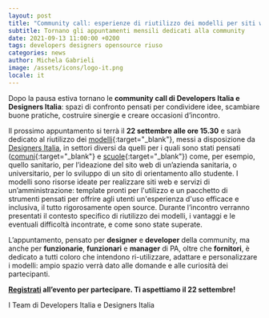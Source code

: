 ```yaml
---
layout: post
title: "Community call: esperienze di riutilizzo dei modelli per siti web pubblici"
subtitle: Tornano gli appuntamenti mensili dedicati alla community
date: 2021-09-13 11:00:00 +0200
tags: developers designers opensource riuso
categories: news
author: Michela Gabrieli
image: /assets/icons/logo-it.png
locale: it
---
```


Dopo la pausa estiva tornano le **community call di Developers Italia e Designers Italia**: spazi di confronto pensati per condividere idee, scambiare buone pratiche, costruire sinergie e creare occasioni d’incontro.

Il prossimo appuntamento si terrà il **22 settembre alle ore 15.30** e sarà dedicato al riutilizzo dei [modelli]( https://designers.italia.it/modelli/){:target="_blank"}, messi a disposizione da [Designers Italia](https://designers.italia.it/), in settori diversi da quelli per i quali sono stati pensati ([comuni](https://designers.italia.it/modello/comuni/){:target="_blank"} e [scuole](https://designers.italia.it/modello/scuole/){:target="_blank"}) come, per esempio, quello sanitario, per l’ideazione del sito web di un’azienda sanitaria, o universitario, per lo sviluppo di un sito di orientamento allo studente. I modelli sono risorse ideate per realizzare siti web e servizi di un’amministrazione: template pronti per l'utilizzo e un pacchetto di strumenti pensati per offrire agli utenti un'esperienza d'uso efficace e inclusiva, il tutto rigorosamente open source. Durante l’incontro verranno presentati il contesto specifico di riutilizzo dei modelli, i vantaggi e le eventuali difficoltà incontrate, e come sono state superate. 

L’appuntamento, pensato per **designer** e **developer** della community, ma anche per **funzionarie**, **funzionari** e **manager** di PA, oltre che **fornitori**, è dedicato a tutti coloro che intendono ri-utilizzare, adattare e personalizzare i modelli: ampio spazio verrà dato alle domande e alle curiosità dei partecipanti.

**[Registrati](https://mobilizon.it/events/27850328-1abf-417c-a90a-0166b4386570) all’evento per partecipare. Ti aspettiamo il 22 settembre!**

I Team di Developers Italia e Designers Italia
